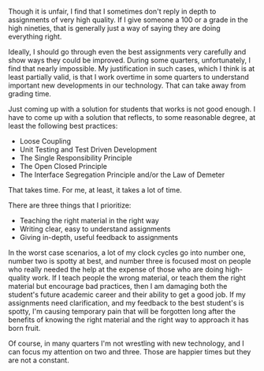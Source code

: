 Though it is unfair, I find that I sometimes don't reply in depth to assignments of very high quality. If I give someone a 100 or a grade in the high nineties, that is generally just a way of saying they are doing everything right.

Ideally, I should go through even the best assignments very carefully and show ways they could be improved. During some quarters, unfortunately, I find that nearly impossible. My justification in such cases, which I think is at least partially valid, is that I work overtime in some quarters to understand important new developments in our technology. That can take away from grading time.

Just coming up with a solution for students that works is not good enough. I have to come up with a solution that reflects, to some reasonable degree, at least the following best practices:

- Loose Coupling
- Unit Testing and Test Driven Development
- The Single Responsibility Principle
- The Open Closed Principle
- The Interface Segregation Principle and/or the Law of Demeter

That takes time. For me, at least, it takes a lot of time.

There are three things that I prioritize:

- Teaching the right material in the right way
- Writing clear, easy to understand assignments
- Giving in-depth, useful feedback to assignments

In the worst case scenarios, a lot of my clock cycles go into number one, number two is spotty at best, and number three is focused most on people who really needed the help at the expense of those who are doing high-quality work. If I teach people the wrong material, or teach them the right material but encourage bad practices, then I am damaging both the student's future academic career and their ability to get a good job. If my assignments need clarification, and my feedback to the best student's is spotty, I'm causing temporary pain that will be forgotten long after the benefits of knowing the right material and the right way to approach it has born fruit.

Of course, in many quarters I'm not wrestling with new technology, and I can focus my attention on two and three. Those are happier times but they are not a constant.
